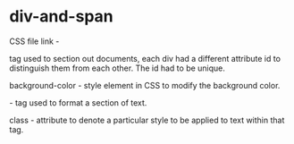 # div-and-span

<Div and Span - prior to HTML 5 they were used in formatting documents, you will find this  in HTML that was created before HTML 5 which is a lot.>


CSS file link - <link rel="stylesheet" href="formatting.css">

<div></div> tag used to section out documents, each div had a different attribute id to distinguish them from each other.  The id had to be unique.

background-color - style element in CSS to modify the background color.

<span></span>  - tag used to format  a section of text.

class - attribute to denote a particular style to be applied to text within that tag.

